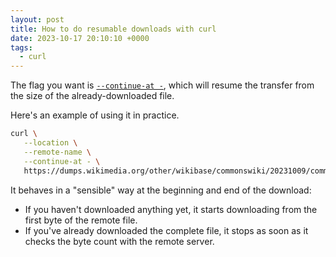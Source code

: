 ```yaml
---
layout: post
title: How to do resumable downloads with curl
date: 2023-10-17 20:10:10 +0000
tags:
  - curl
---
```

The flag you want is [`--continue-at -`](https://curl.se/docs/manpage.html#-C), which will resume the transfer from the size of the already-downloaded file.

Here's an example of using it in practice.

```bash
curl \
   --location \
   --remote-name \
   --continue-at - \
   https://dumps.wikimedia.org/other/wikibase/commonswiki/20231009/commons-20231009-mediainfo.json.bz2
```

It behaves in a "sensible" way at the beginning and end of the download:

*   If you haven't downloaded anything yet, it starts downloading from the first byte of the remote file.
*   If you've already downloaded the complete file, it stops as soon as it checks the byte count with the remote server.
